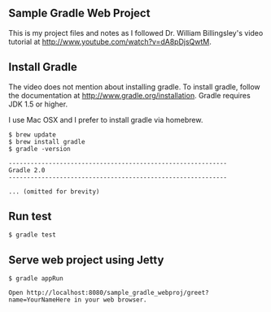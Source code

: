 ## Sample Gradle Web Project

This is my project files and notes as I followed Dr. William Billingsley's video tutorial at http://www.youtube.com/watch?v=dA8pDjsQwtM.

## Install Gradle

The video does not mention about installing gradle. To install gradle, follow the documentation at http://www.gradle.org/installation. Gradle requires JDK 1.5 or higher.

I use Mac OSX and I prefer to install gradle via homebrew.

```
$ brew update
$ brew install gradle
$ gradle -version

------------------------------------------------------------
Gradle 2.0
------------------------------------------------------------

... (omitted for brevity)
```

## Run test
```
$ gradle test
```

## Serve web project using Jetty
```
$ gradle appRun

Open http://localhost:8080/sample_gradle_webproj/greet?name=YourNameHere in your web browser.
```

